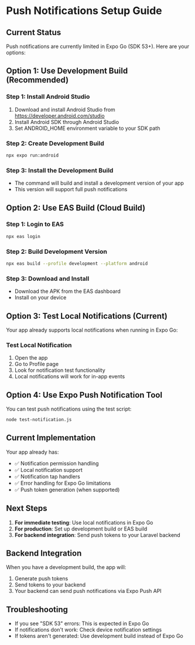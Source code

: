 # Push Notifications Setup Guide

## Current Status
Push notifications are currently limited in Expo Go (SDK 53+). Here are your options:

## Option 1: Use Development Build (Recommended)

### Step 1: Install Android Studio
1. Download and install Android Studio from https://developer.android.com/studio
2. Install Android SDK through Android Studio
3. Set ANDROID_HOME environment variable to your SDK path

### Step 2: Create Development Build
```bash
npx expo run:android
```

### Step 3: Install the Development Build
- The command will build and install a development version of your app
- This version will support full push notifications

## Option 2: Use EAS Build (Cloud Build)

### Step 1: Login to EAS
```bash
npx eas login
```

### Step 2: Build Development Version
```bash
npx eas build --profile development --platform android
```

### Step 3: Download and Install
- Download the APK from the EAS dashboard
- Install on your device

## Option 3: Test Local Notifications (Current)

Your app already supports local notifications when running in Expo Go:

### Test Local Notification
1. Open the app
2. Go to Profile page
3. Look for notification test functionality
4. Local notifications will work for in-app events

## Option 4: Use Expo Push Notification Tool

You can test push notifications using the test script:

```bash
node test-notification.js
```

## Current Implementation

Your app already has:
- ✅ Notification permission handling
- ✅ Local notification support
- ✅ Notification tap handlers
- ✅ Error handling for Expo Go limitations
- ✅ Push token generation (when supported)

## Next Steps

1. **For immediate testing**: Use local notifications in Expo Go
2. **For production**: Set up development build or EAS build
3. **For backend integration**: Send push tokens to your Laravel backend

## Backend Integration

When you have a development build, the app will:
1. Generate push tokens
2. Send tokens to your backend
3. Your backend can send push notifications via Expo Push API

## Troubleshooting

- If you see "SDK 53" errors: This is expected in Expo Go
- If notifications don't work: Check device notification settings
- If tokens aren't generated: Use development build instead of Expo Go






